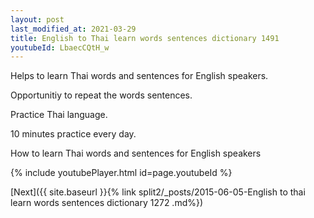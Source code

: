 ```yaml
---
layout: post
last_modified_at: 2021-03-29
title: English to Thai learn words sentences dictionary 1491 
youtubeId: LbaecCQtH_w
---
```

 
 
Helps to learn Thai words and sentences for English speakers.

Opportunitiy to repeat the words sentences. 

Practice Thai language. 
 
10 minutes practice every day. 
 
How to learn Thai words and sentences for English speakers 
 
{% include youtubePlayer.html id=page.youtubeId %}
 
 
[Next]({{ site.baseurl }}{% link  split2/_posts/2015-06-05-English to thai learn words sentences dictionary 1272 .md%})
 
